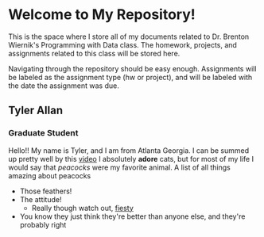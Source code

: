 # Welcome to My Repository!

This is the space where I store all of my documents related to Dr. Brenton Wiernik's Programming with Data class. The homework, projects, and assignments related to this class will be stored here. 

Navigating through the repository should be easy enough. Assignments will be labeled as the assignment type (hw or project), and will be labeled with the date the assignment was due.


## Tyler Allan
### Graduate Student


Hello!! My name is Tyler, and I am from Atlanta Georgia. I can be summed up pretty well by this [video](https://youtu.be/dQw4w9WgXcQ) I absolutely __adore__ cats, but for most of my life I would say that *peacocks* were my favorite animal. A list of all things amazing about peacocks

* Those feathers!
* The attitude!
  * Really though watch out, [fiesty](https://youtu.be/7Wa22DegTwM)
* You know they just think they're better than anyone else, and they're probably right
